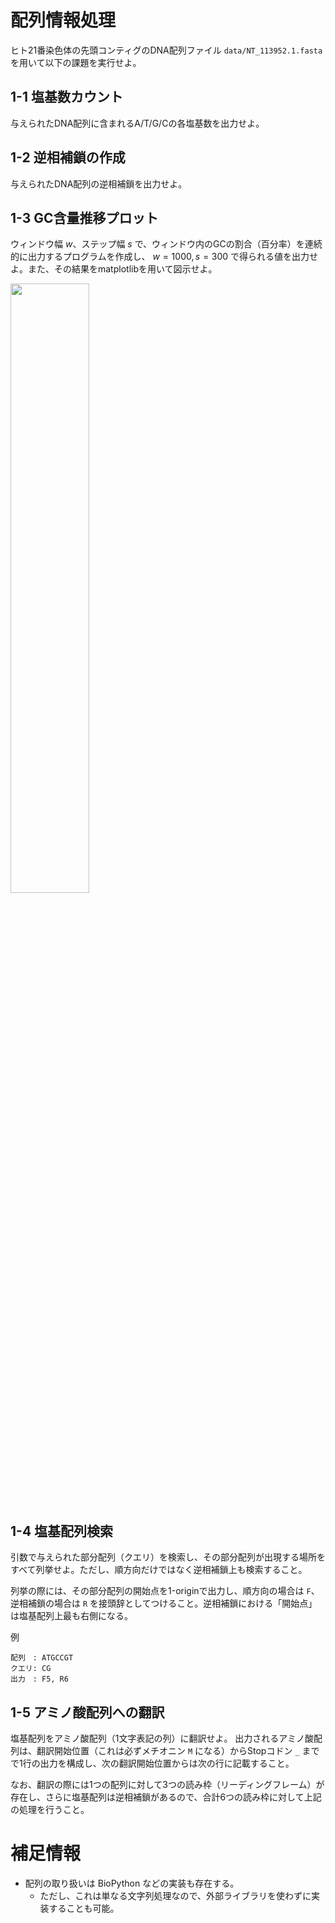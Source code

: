 # 配列情報処理

ヒト21番染色体の先頭コンティグのDNA配列ファイル `data/NT_113952.1.fasta` を用いて以下の課題を実行せよ。

## 1-1 塩基数カウント

与えられたDNA配列に含まれるA/T/G/Cの各塩基数を出力せよ。

## 1-2 逆相補鎖の作成

与えられたDNA配列の逆相補鎖を出力せよ。

## 1-3 GC含量推移プロット

ウィンドウ幅 $w$、ステップ幅 $s$ で、ウィンドウ内のGCの割合（百分率）を連続的に出力するプログラムを作成し、 $w=1000, s=300$ で得られる値を出力せよ。また、その結果をmatplotlibを用いて図示せよ。

<img src="https://user-images.githubusercontent.com/6902135/229272441-b245e68d-7679-4351-b46a-8c8a8000de8a.png" style="width:50%">

## 1-4 塩基配列検索

引数で与えられた部分配列（クエリ）を検索し、その部分配列が出現する場所をすべて列挙せよ。ただし、順方向だけではなく逆相補鎖上も検索すること。

列挙の際には、その部分配列の開始点を1-originで出力し、順方向の場合は `F`、逆相補鎖の場合は `R` を接頭辞としてつけること。逆相補鎖における「開始点」は塩基配列上最も右側になる。

例
```
配列　: ATGCCGT
クエリ: CG
出力　: F5, R6
```

## 1-5 アミノ酸配列への翻訳

塩基配列をアミノ酸配列（1文字表記の列）に翻訳せよ。
出力されるアミノ酸配列は、翻訳開始位置（これは必ずメチオニン `M` になる）からStopコドン `_` までで1行の出力を構成し、次の翻訳開始位置からは次の行に記載すること。

なお、翻訳の際には1つの配列に対して3つの読み枠（リーディングフレーム）が存在し、さらに塩基配列は逆相補鎖があるので、合計6つの読み枠に対して上記の処理を行うこと。

# 補足情報

- 配列の取り扱いは BioPython などの実装も存在する。
  - ただし、これは単なる文字列処理なので、外部ライブラリを使わずに実装することも可能。